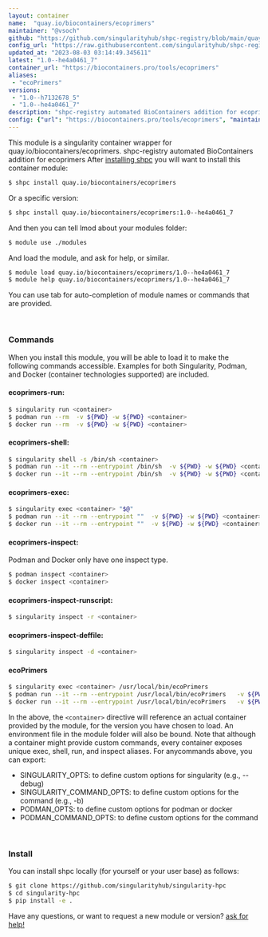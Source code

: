 ```yaml
---
layout: container
name:  "quay.io/biocontainers/ecoprimers"
maintainer: "@vsoch"
github: "https://github.com/singularityhub/shpc-registry/blob/main/quay.io/biocontainers/ecoprimers/container.yaml"
config_url: "https://raw.githubusercontent.com/singularityhub/shpc-registry/main/quay.io/biocontainers/ecoprimers/container.yaml"
updated_at: "2023-08-03 03:14:49.345611"
latest: "1.0--he4a0461_7"
container_url: "https://biocontainers.pro/tools/ecoprimers"
aliases:
 - "ecoPrimers"
versions:
 - "1.0--h7132678_5"
 - "1.0--he4a0461_7"
description: "shpc-registry automated BioContainers addition for ecoprimers"
config: {"url": "https://biocontainers.pro/tools/ecoprimers", "maintainer": "@vsoch", "description": "shpc-registry automated BioContainers addition for ecoprimers", "latest": {"1.0--he4a0461_7": "sha256:1c286ee950420b8c573ebd2837145ec71c90a393eff58af25e8928020446bb66"}, "tags": {"1.0--h7132678_5": "sha256:7c28d6e30b6303f9796697b511a4356cfe02ac319cc208bd467a0398060de06e", "1.0--he4a0461_7": "sha256:1c286ee950420b8c573ebd2837145ec71c90a393eff58af25e8928020446bb66"}, "docker": "quay.io/biocontainers/ecoprimers", "aliases": {"ecoPrimers": "/usr/local/bin/ecoPrimers"}}
---
```


This module is a singularity container wrapper for quay.io/biocontainers/ecoprimers.
shpc-registry automated BioContainers addition for ecoprimers
After [installing shpc](#install) you will want to install this container module:


```bash
$ shpc install quay.io/biocontainers/ecoprimers
```

Or a specific version:

```bash
$ shpc install quay.io/biocontainers/ecoprimers:1.0--he4a0461_7
```

And then you can tell lmod about your modules folder:

```bash
$ module use ./modules
```

And load the module, and ask for help, or similar.

```bash
$ module load quay.io/biocontainers/ecoprimers/1.0--he4a0461_7
$ module help quay.io/biocontainers/ecoprimers/1.0--he4a0461_7
```

You can use tab for auto-completion of module names or commands that are provided.

<br>

### Commands

When you install this module, you will be able to load it to make the following commands accessible.
Examples for both Singularity, Podman, and Docker (container technologies supported) are included.

#### ecoprimers-run:

```bash
$ singularity run <container>
$ podman run --rm  -v ${PWD} -w ${PWD} <container>
$ docker run --rm  -v ${PWD} -w ${PWD} <container>
```

#### ecoprimers-shell:

```bash
$ singularity shell -s /bin/sh <container>
$ podman run --it --rm --entrypoint /bin/sh  -v ${PWD} -w ${PWD} <container>
$ docker run --it --rm --entrypoint /bin/sh  -v ${PWD} -w ${PWD} <container>
```

#### ecoprimers-exec:

```bash
$ singularity exec <container> "$@"
$ podman run --it --rm --entrypoint ""  -v ${PWD} -w ${PWD} <container> "$@"
$ docker run --it --rm --entrypoint ""  -v ${PWD} -w ${PWD} <container> "$@"
```

#### ecoprimers-inspect:

Podman and Docker only have one inspect type.

```bash
$ podman inspect <container>
$ docker inspect <container>
```

#### ecoprimers-inspect-runscript:

```bash
$ singularity inspect -r <container>
```

#### ecoprimers-inspect-deffile:

```bash
$ singularity inspect -d <container>
```


#### ecoPrimers

```bash
$ singularity exec <container> /usr/local/bin/ecoPrimers
$ podman run --it --rm --entrypoint /usr/local/bin/ecoPrimers   -v ${PWD} -w ${PWD} <container> -c " $@"
$ docker run --it --rm --entrypoint /usr/local/bin/ecoPrimers   -v ${PWD} -w ${PWD} <container> -c " $@"
```



In the above, the `<container>` directive will reference an actual container provided
by the module, for the version you have chosen to load. An environment file in the
module folder will also be bound. Note that although a container
might provide custom commands, every container exposes unique exec, shell, run, and
inspect aliases. For anycommands above, you can export:

 - SINGULARITY_OPTS: to define custom options for singularity (e.g., --debug)
 - SINGULARITY_COMMAND_OPTS: to define custom options for the command (e.g., -b)
 - PODMAN_OPTS: to define custom options for podman or docker
 - PODMAN_COMMAND_OPTS: to define custom options for the command

<br>

### Install

You can install shpc locally (for yourself or your user base) as follows:

```bash
$ git clone https://github.com/singularityhub/singularity-hpc
$ cd singularity-hpc
$ pip install -e .
```

Have any questions, or want to request a new module or version? [ask for help!](https://github.com/singularityhub/singularity-hpc/issues)